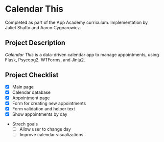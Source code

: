 # Calendar This
Completed as part of the App Academy curriculum. Implementation by Juliet Shafto and Aaron Cygnarowicz.

## Project Description
_Calendar This_ is a data-driven calendar app to manage appointments, using Flask, Psycopg2, WTForms, and Jinja2.

## Project Checklist
- [x] Main page
- [x] Calendar database
- [x] Appointment page
- [x] Form for creating new appointments
- [x] Form validation and helper text
- [x] Show appointments by day
- Strech goals
  - [ ] Allow user to change day
  - [ ] Improve calendar visualizations
